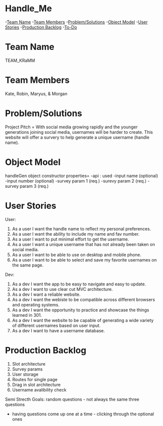 # Handle_Me

-[Team Name](#team-name)
-[Team Members](#team-members)
-[Problem/Solutions](#problem-solution)
-[Object Model](#object-model)
-[User Stories](#user-stories)
-[Production Backlog](#production-backlog)
-[To-Do](#to-do)


# Team Name
TEAM_KRaMM

# Team Members
Kate, Robin, Maryus, & Morgan

# Problem/Solutions
Project Pitch = With social media growing rapidly and the younger generations joining social media, usernames will be harder to create. This website will offer a survery to help generate a unique username (handle name). 

# Object Model 
handleGen object constructor 
properties=
-api : used
-input name (optional)
-input number (optional)
-survey param 1 (req.)
-surevy param 2 (req.)
-survey param 3 (req.)

# User Stories 

User:
1. As a user I want the handle name to reflect my personal preferences.
2. As a user I want the ability to include my name and fav number.
3. As a user I want to put minimal effort to get the username.
4. As a user I want a unique username that has not already been taken on social media.
5. As a user I want to be able to use on desktop and mobile phone.
6. As a user I want to be able to select and save my favorite usernames on the same page.

Dev:
1. As a dev I want the app to be easy to navigate and easy to update.
2. As a dev I want to use clear cut MVC architecture.
3. As a dev I want a reliable website.
4. As a dev I want the webiste to be compatible across different browsers and operating systems.
5. As a dev I want the opportunity to practice and showcase the things learned in 301.
6. As a dev I want the website to be capable of generating a wide variety of different usernames based on user input.
7. As a dev I want to have a username database.

# Production Backlog

1. Slot architecture 
2. Survey params
3. User storage
4. Routes for single page
5. Drag in slot architecture
6. Username avalibility check 

Semi Strecth Goals:
random questions - not always the same three questions 
- having questions come up one at a time - clicking through the optional ones 
